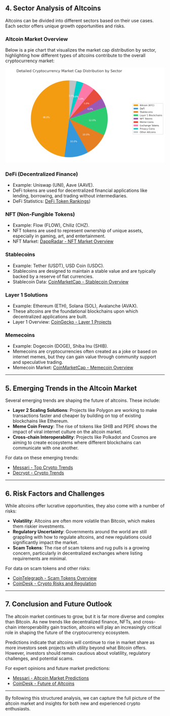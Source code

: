 ## **4. Sector Analysis of Altcoins**
Altcoins can be divided into different sectors based on their use cases. Each sector offers unique growth opportunities and risks.

### **Altcoin Market Overview**
Below is a pie chart that visualizes the market cap distribution by sector, highlighting how different types of altcoins contribute to the overall cryptocurrency market:

![Altcoin Market Cap Distribution](/Screenshots/Pie_Chart)

### **DeFi (Decentralized Finance)**
- Example: Uniswap (UNI), Aave (AAVE).
- DeFi tokens are used for decentralized financial applications like lending, borrowing, and trading without intermediaries.
- DeFi Statistics: [DeFi Token Rankings](https://defillama.com/))

### **NFT (Non-Fungible Tokens)**
- Example: Flow (FLOW), Chiliz (CHZ).
- NFT tokens are used to represent ownership of unique assets, especially in gaming, art, and entertainment.
- NFT Market: [DappRadar - NFT Market Overview](https://dappradar.com/nft)

### **Stablecoins**
- Example: Tether (USDT), USD Coin (USDC).
- Stablecoins are designed to maintain a stable value and are typically backed by a reserve of fiat currencies.
- Stablecoin Data: [CoinMarketCap - Stablecoin Overview](https://coinmarketcap.com/view/stablecoin/)

### **Layer 1 Solutions**
- Example: Ethereum (ETH), Solana (SOL), Avalanche (AVAX).
- These altcoins are the foundational blockchains upon which decentralized applications are built.
- Layer 1 Overview: [CoinGecko - Layer 1 Projects](https://www.coingecko.com/en/categories/layer-1)

### **Memecoins**
- Example: Dogecoin (DOGE), Shiba Inu (SHIB).
- Memecoins are cryptocurrencies often created as a joke or based on internet memes, but they can gain value through community support and speculative trading.
- Memecoin Market: [CoinMarketCap - Memecoin Overview](https://coinmarketcap.com/view/memes/)


---

## **5. Emerging Trends in the Altcoin Market**
Several emerging trends are shaping the future of altcoins. These include:
- **Layer 2 Scaling Solutions**: Projects like Polygon are working to make transactions faster and cheaper by building on top of existing blockchains like Ethereum.
- **Meme Coin Frenzy**: The rise of tokens like SHIB and PEPE shows the impact of viral internet culture on the altcoin market.
- **Cross-chain Interoperability**: Projects like Polkadot and Cosmos are aiming to create ecosystems where different blockchains can communicate with one another.

For data on these emerging trends:
- [Messari - Top Crypto Trends](https://messari.io/screener/trends)
- [Decrypt - Crypto Trends](https://decrypt.co/category/defi)

---

## **6. Risk Factors and Challenges**
While altcoins offer lucrative opportunities, they also come with a number of risks:
- **Volatility**: Altcoins are often more volatile than Bitcoin, which makes them riskier investments.
- **Regulatory Uncertainty**: Governments around the world are still grappling with how to regulate altcoins, and new regulations could significantly impact the market.
- **Scam Tokens**: The rise of scam tokens and rug pulls is a growing concern, particularly in decentralized exchanges where listing requirements are minimal.
  
For data on scam tokens and other risks:
- [CoinTelegraph - Scam Tokens Overview](https://cointelegraph.com/news/why-crypto-scams-are-a-big-threat)
- [CoinDesk - Crypto Risks and Regulation](https://www.coindesk.com/tag/crypto-regulation)

---

## **7. Conclusion and Future Outlook**
The altcoin market continues to grow, but it is far more diverse and complex than Bitcoin. As new trends like decentralized finance, NFTs, and cross-chain interoperability gain traction, altcoins will play an increasingly critical role in shaping the future of the cryptocurrency ecosystem.

Predictions indicate that altcoins will continue to rise in market share as more investors seek projects with utility beyond what Bitcoin offers. However, investors should remain cautious about volatility, regulatory challenges, and potential scams.

For expert opinions and future market predictions:
- [Messari - Altcoin Market Predictions](https://messari.io/)
- [CoinDesk - Future of Altcoins](https://www.coindesk.com/markets/2024-altcoins-outlook/)

---

By following this structured analysis, we can capture the full picture of the altcoin market and insights for both new and experienced crypto enthusiasts.

